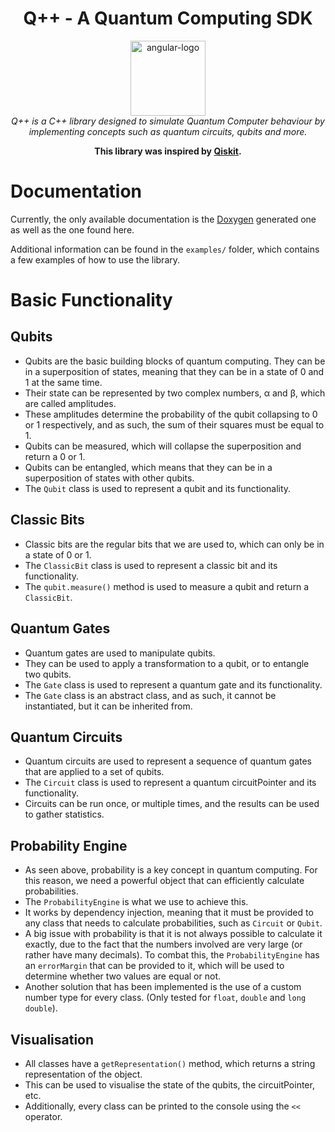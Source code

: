 <h1 align="center">
    Q++ - A Quantum Computing SDK
</h1>

<p align="center">
  <img src="https://mariodeaconescu.com/assets/q++.svg" alt="angular-logo" width="120px" height="120px"/>
  <br>
<i>
Q++ is a C++ library designed to simulate Quantum Computer behaviour by implementing concepts such as quantum circuits, qubits and more.
</i>
  <br>
</p>
<p align="center">
  <strong>This library was inspired by <a href="https://qiskit.org/">Qiskit</a>.</strong>
</p>

# Documentation

Currently, the only available documentation is the [Doxygen](https://www.doxygen.nl/index.html) generated one as well as the one found here.

Additional information can be found in the ```examples/``` folder, which contains a few examples of how to use the library.

# Basic Functionality

## Qubits

- Qubits are the basic building blocks of quantum computing. 
  They can be in a superposition of states, meaning that they can be in a state of 0 and 1 at the same time.
- Their state can be represented by two complex numbers, α and β, which are called amplitudes.
- These amplitudes determine the probability of the qubit collapsing to 0 or 1 respectively, and as such, the sum of their squares must be equal to 1.
- Qubits can be measured, which will collapse the superposition and return a 0 or 1.
- Qubits can be entangled, which means that they can be in a superposition of states with other qubits.
- The ```Qubit``` class is used to represent a qubit and its functionality.

## Classic Bits

- Classic bits are the regular bits that we are used to, which can only be in a state of 0 or 1.
- The ```ClassicBit``` class is used to represent a classic bit and its functionality.
- The ```qubit.measure()``` method is used to measure a qubit and return a ```ClassicBit```.

## Quantum Gates

- Quantum gates are used to manipulate qubits.
- They can be used to apply a transformation to a qubit, or to entangle two qubits.
- The ```Gate``` class is used to represent a quantum gate and its functionality.
- The ```Gate``` class is an abstract class, and as such, it cannot be instantiated, but it can be inherited from.

## Quantum Circuits

- Quantum circuits are used to represent a sequence of quantum gates that are applied to a set of qubits.
- The ```Circuit``` class is used to represent a quantum circuitPointer and its functionality.
- Circuits can be run once, or multiple times, and the results can be used to gather statistics.

## Probability Engine

- As seen above, probability is a key concept in quantum computing. For this reason, we need a powerful object that can efficiently calculate probabilities.
- The ```ProbabilityEngine``` is what we use to achieve this.
- It works by dependency injection, meaning that it must be provided to any class that needs to calculate probabilities, such as ```Circuit``` or ```Qubit```.
- A big issue with probability is that it is not always possible to calculate it exactly, due to the fact that the numbers involved are very large (or rather have many decimals).
  To combat this, the ```ProbabilityEngine``` has an ```errorMargin``` that can be provided to it, which will be used to determine whether two values are equal or not.
- Another solution that has been implemented is the use of a custom number type for every class. (Only tested for ```float```, ```double``` and ```long double```).

## Visualisation

- All classes have a ```getRepresentation()``` method, which returns a string representation of the object.
- This can be used to visualise the state of the qubits, the circuitPointer, etc.
- Additionally, every class can be printed to the console using the ```<<``` operator.
